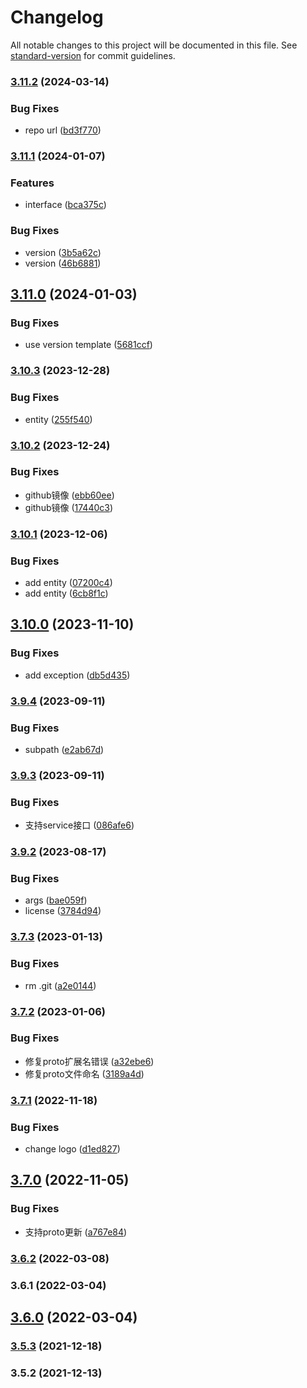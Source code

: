 # Changelog

All notable changes to this project will be documented in this file. See [standard-version](https://github.com/conventional-changelog/standard-version) for commit guidelines.

### [3.11.2](https://github.com/koatty/koatty_cli/compare/v3.11.1...v3.11.2) (2024-03-14)


### Bug Fixes

* repo url ([bd3f770](https://github.com/koatty/koatty_cli/commit/bd3f7706663fc626d5487273d2cc4ffd3662c632))

### [3.11.1](https://github.com/koatty/koatty_cli/compare/v3.11.0...v3.11.1) (2024-01-07)


### Features

* interface ([bca375c](https://github.com/koatty/koatty_cli/commit/bca375c5e5b46db3df4dca5f54d7670a7682bfb9))


### Bug Fixes

* version ([3b5a62c](https://github.com/koatty/koatty_cli/commit/3b5a62c806d7c6a942e5cc0865ca3a5300f5c16f))
* version ([46b6881](https://github.com/koatty/koatty_cli/commit/46b688121e0f636351af1992671849c7daaa866b))

## [3.11.0](https://github.com/koatty/koatty_cli/compare/v3.10.3...v3.11.0) (2024-01-03)


### Bug Fixes

* use version template ([5681ccf](https://github.com/koatty/koatty_cli/commit/5681ccf30d1d368d5bbcfe62df2d87b58fb59d09))

### [3.10.3](https://github.com/koatty/koatty_cli/compare/v3.10.2...v3.10.3) (2023-12-28)


### Bug Fixes

* entity ([255f540](https://github.com/koatty/koatty_cli/commit/255f540d926961ad6d4f9a230b0d4da380aa9dc9))

### [3.10.2](https://github.com/koatty/koatty_cli/compare/v3.10.1...v3.10.2) (2023-12-24)


### Bug Fixes

* github镜像 ([ebb60ee](https://github.com/koatty/koatty_cli/commit/ebb60ee16642b0e203179cf7f282bff121434b1b))
* github镜像 ([17440c3](https://github.com/koatty/koatty_cli/commit/17440c3c9f65ba018e1966467b7e451c069b3c0f))

### [3.10.1](https://github.com/koatty/koatty_cli/compare/v3.10.0...v3.10.1) (2023-12-06)


### Bug Fixes

* add entity ([07200c4](https://github.com/koatty/koatty_cli/commit/07200c49e4158ead26b756469adccc6793c562f6))
* add entity ([6cb8f1c](https://github.com/koatty/koatty_cli/commit/6cb8f1c9c899895b7a70ecbc89bea4f6c478f30b))

## [3.10.0](https://github.com/koatty/koatty_cli/compare/v3.9.4...v3.10.0) (2023-11-10)


### Bug Fixes

* add exception ([db5d435](https://github.com/koatty/koatty_cli/commit/db5d4351674a4dc929fa06b54ace3a69a3ec8c38))

### [3.9.4](https://github.com/koatty/koatty_cli/compare/v3.9.3...v3.9.4) (2023-09-11)


### Bug Fixes

* subpath ([e2ab67d](https://github.com/koatty/koatty_cli/commit/e2ab67dafd651baebe46ea5019ac3d7a8d5b2028))

### [3.9.3](https://github.com/koatty/koatty_cli/compare/v3.9.2...v3.9.3) (2023-09-11)


### Bug Fixes

* 支持service接口 ([086afe6](https://github.com/koatty/koatty_cli/commit/086afe639a1d0fb2374b41396b856c1b0d32268e))

### [3.9.2](https://github.com/koatty/koatty_cli/compare/v3.7.3...v3.9.2) (2023-08-17)


### Bug Fixes

* args ([bae059f](https://github.com/koatty/koatty_cli/commit/bae059ffce51331473d55e03df52241197d8a8ec))
* license ([3784d94](https://github.com/koatty/koatty_cli/commit/3784d949f3dda69a3c6e4cdc8cee92b094a589ee))

### [3.7.3](https://github.com/koatty/koatty_cli/compare/v3.7.2...v3.7.3) (2023-01-13)


### Bug Fixes

* rm .git ([a2e0144](https://github.com/koatty/koatty_cli/commit/a2e0144d04f0e96f63b2a53a0adc02be05d15993))

### [3.7.2](https://github.com/koatty/koatty_cli/compare/v3.7.1...v3.7.2) (2023-01-06)


### Bug Fixes

* 修复proto扩展名错误 ([a32ebe6](https://github.com/koatty/koatty_cli/commit/a32ebe6cbba5d3d77a6a7b86d0ad41494aea00b0))
* 修复proto文件命名 ([3189a4d](https://github.com/koatty/koatty_cli/commit/3189a4d9203f910bda671bb68b06dfec1ccec509))

### [3.7.1](https://github.com/koatty/koatty_cli/compare/v3.7.0...v3.7.1) (2022-11-18)


### Bug Fixes

* change logo ([d1ed827](https://github.com/koatty/koatty_cli/commit/d1ed827cc4603cd410081907155e4c0fc726881e))

## [3.7.0](https://github.com/koatty/koatty_cli/compare/v3.6.2...v3.7.0) (2022-11-05)


### Bug Fixes

* 支持proto更新 ([a767e84](https://github.com/koatty/koatty_cli/commit/a767e8428d753cea507af40c62bb5067ab26ca8a))

### [3.6.2](https://github.com/koatty/koatty_cli/compare/v3.6.1...v3.6.2) (2022-03-08)

### 3.6.1 (2022-03-04)

## [3.6.0](https://github.com/koatty/koatty_cli/compare/v3.5.3...v3.6.0) (2022-03-04)

### [3.5.3](https://github.com/thinkkoa/koatty_cli/compare/v3.5.2...v3.5.3) (2021-12-18)

### 3.5.2 (2021-12-13)
